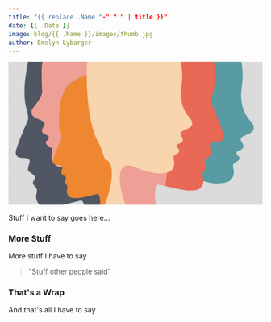 ```yaml
---
title: "{{ replace .Name "-" " " | title }}"
date: {{ .Date }}
image: blog/{{ .Name }}/images/thumb.jpg
author: Emelyn Lybarger
---
```



![my alt text](images/feature.jpg)

Stuff I want to say goes here...

### More Stuff

More stuff I have to say

> "Stuff other people said"

### That's a Wrap

And that's all I have to say
